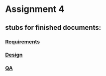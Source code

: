 # Assignment 4 #
## stubs for finished documents: ##
### [Requirements](http://mindblaster.googlecode.com/files/Group-3-Requirements-PHASE2.doc) ###
### [Design](http://mindblaster.googlecode.com/files/Group-3-Design-PHASE2.doc) ###
### [QA](http://mindblaster.googlecode.com/files/Group-3-QA-PHASE2.doc) ###